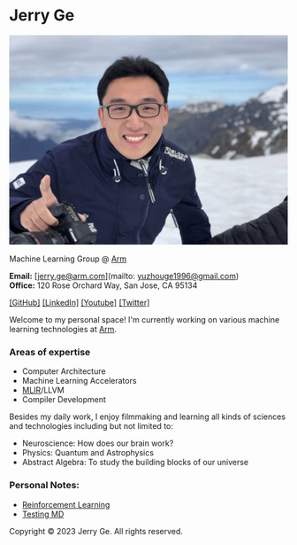 # Jerry Ge

![](./Jerry_Ge.JPG)

Machine Learning Group @ [Arm](https://www.arm.com)  

**Email:** [jerry.ge@arm.com](mailto: yuzhouge1996@gmail.com)  
**Office:** 120 Rose Orchard Way, San Jose, CA 95134  

  
[\[GitHub\]](https://github.com/Jerry-Ge) [\[LinkedIn\]](https://www.linkedin.com/in/jerry-ge-12b840124/) [\[Youtube\]](https://www.youtube.com/channel/UC7wD7_RN5nadknEpfWDjthQ) [\[Twitter\]](https://twitter.com/jerry_ge)

Welcome to my personal space! I'm currently working on various machine learning technologies at [Arm](https://www.arm.com).

### Areas of expertise

*   Computer Architecture
*   Machine Learning Accelerators
*   [MLIR](https://mlir.llvm.org/)/LLVM
*   Compiler Development

Besides my daily work, I enjoy filmmaking and learning all kinds of sciences and technologies including but not limited to:

*   Neuroscience: How does our brain work?
*   Physics: Quantum and Astrophysics
*   Abstract Algebra: To study the building blocks of our universe

### Personal Notes:

*   [Reinforcement Learning](https://learnings-1.gitbook.io/reinforcement-learning/)
*   [Testing MD](./test.md)

Copyright © 2023 Jerry Ge. All rights reserved.